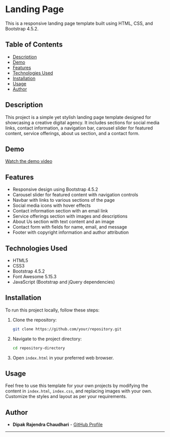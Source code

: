 
# Landing Page

This is a responsive landing page template built using HTML, CSS, and Bootstrap 4.5.2.

## Table of Contents

- [Description](#description)
- [Demo](#demo)
- [Features](#features)
- [Technologies Used](#technologies-used)
- [Installation](#installation)
- [Usage](#usage)
- [Author](#author)


## Description

This project is a simple yet stylish landing page template designed for showcasing a creative digital agency. It includes sections for social media links, contact information, a navigation bar, carousel slider for featured content, service offerings, about us section, and a contact form.


## Demo

[Watch the demo video](Landing_Page_Output.mp4)

## Features

- Responsive design using Bootstrap 4.5.2
- Carousel slider for featured content with navigation controls
- Navbar with links to various sections of the page
- Social media icons with hover effects
- Contact information section with an email link
- Service offerings section with images and descriptions
- About Us section with text content and an image
- Contact form with fields for name, email, and message
- Footer with copyright information and author attribution

## Technologies Used

- HTML5
- CSS3
- Bootstrap 4.5.2
- Font Awesome 5.15.3
- JavaScript (Bootstrap and jQuery dependencies)

## Installation

To run this project locally, follow these steps:

1. Clone the repository:

   ```bash
   git clone https://github.com/your/repository.git
   ```

2. Navigate to the project directory:

   ```bash
   cd repository-directory
   ```

3. Open `index.html` in your preferred web browser.

## Usage

Feel free to use this template for your own projects by modifying the content in `index.html`, `index.css`, and replacing images with your own. Customize the styles and layout as per your requirements.

## Author

- **Dipak Rajendra Chaudhari** - [GitHub Profile](https://github.com/dchaudhari7177)

---
